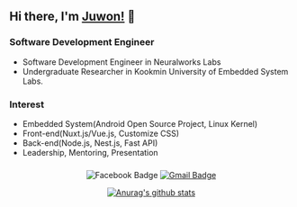 ## Hi there, I'm [Juwon!](https://github.com/sch2307) 👋

### Software Development Engineer
 - Software Development Engineer in Neuralworks Labs
 - Undergraduate Researcher in Kookmin University of Embedded System Labs.
  
### Interest
 - Embedded System(Android Open Source Project, Linux Kernel)
 - Front-end(Nuxt.js/Vue.js, Customize CSS)
 - Back-end(Node.js, Nest.js, Fast API)
 - Leadership, Mentoring, Presentation

###

<div align="center">

![Facebook Badge](https://img.shields.io/badge/-Facebook-1877f2?style=flat-square&logo=facebook&logoColor=white&link=https://www.facebook.com/sch2307)
[![Gmail Badge](https://img.shields.io/badge/-Gmail-d14836?style=flat-square&logo=Gmail&logoColor=white&link=mailto:choijuone@gmail.com)](mailto:choijuone@gmail.com)
</div>


<div align="center">

[![Anurag's github stats](https://github-readme-stats.vercel.app/api?username=sch2307)](https://github.com/anuraghazra/github-readme-stats)

</div>
